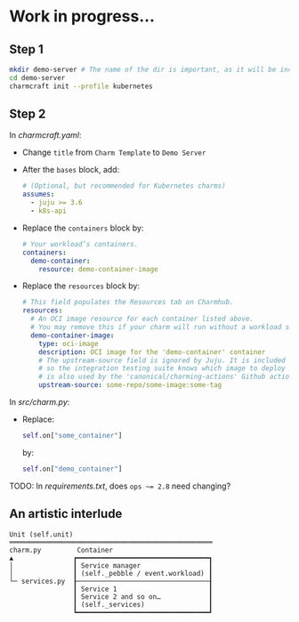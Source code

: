 # Work in progress…

## Step 1

```sh
mkdir demo-server # The name of the dir is important, as it will be included in the charm metadata
cd demo-server
charmcraft init --profile kubernetes
```

## Step 2

In _charmcraft.yaml_:

  - Change `title` from `Charm Template` to `Demo Server`

  - After the `bases` block, add:

    ```yaml
    # (Optional, but recommended for Kubernetes charms)
    assumes:
      - juju >= 3.6
      - k8s-api
    ```

  - Replace the `containers` block by:

    ```yaml
    # Your workload’s containers.
    containers:
      demo-container:
        resource: demo-container-image
    ```

  - Replace the `resources` block by:

    ```yaml
    # This field populates the Resources tab on Charmhub.
    resources:
      # An OCI image resource for each container listed above.
      # You may remove this if your charm will run without a workload sidecar container.
      demo-container-image:
        type: oci-image
        description: OCI image for the 'demo-container' container
        # The upstream-source field is ignored by Juju. It is included here as a reference
        # so the integration testing suite knows which image to deploy during testing. This field
        # is also used by the 'canonical/charming-actions' Github action for automated releasing.
        upstream-source: some-repo/some-image:some-tag
    ```

In _src/charm.py_:

  - Replace:

    ```py
    self.on["some_container"]
    ```

    by:

    ```py
    self.on["demo_container"]
    ```

TODO: In _requirements.txt_, does `ops ~= 2.8` need changing?


## An artistic interlude

```
Unit (self.unit)
═══════════════════════════════════════════════════
charm.py         Container                         
▲               ┏━━━━━━━━━━━━━━━━━━━━━━━━━━━━━━━━━┓
│               ┃ Service manager                 ┃                                                 
│               ┃ (self._pebble / event.workload) ┃
└─ services.py  ┠─────────────────────────────────┨
                ┃ Service 1                       ┃
                ┃ Service 2 and so on…            ┃
                ┃ (self._services)                ┃
                ┗━━━━━━━━━━━━━━━━━━━━━━━━━━━━━━━━━┛
```